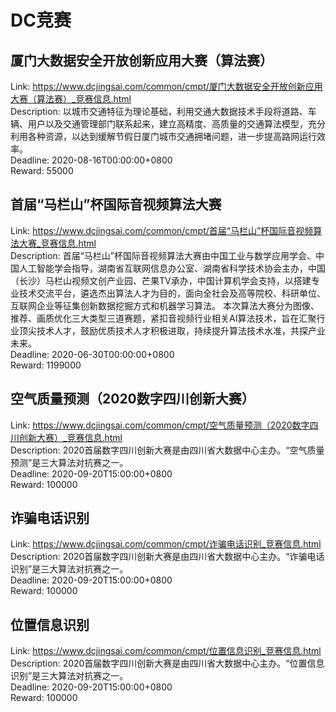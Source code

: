# DC竞赛



## 厦门大数据安全开放创新应用大赛（算法赛）

Link: https://www.dcjingsai.com/common/cmpt/厦门大数据安全开放创新应用大赛（算法赛）_竞赛信息.html  
Description: 以城市交通特征为理论基础，利用交通大数据技术手段将道路、车辆、用户以及交通管理部门联系起来，建立高精度、高质量的交通算法模型，充分利用各种资源，以达到缓解节假日厦门城市交通拥堵问题，进一步提高路网运行效率。  
Deadline: 2020-08-16T00:00:00+0800  
Reward: 55000  


## 首届“马栏山”杯国际音视频算法大赛

Link: https://www.dcjingsai.com/common/cmpt/首届“马栏山”杯国际音视频算法大赛_竞赛信息.html  
Description: 
首届“马栏山”杯国际音视频算法大赛由中国工业与数学应用学会、中国人工智能学会指导，湖南省互联网信息办公室、湖南省科学技术协会主办，中国（长沙）马栏山视频文创产业园、芒果TV承办，中国计算机学会支持，以搭建专业技术交流平台，遴选杰出算法人才为目的，面向全社会及高等院校、科研单位、互联网企业等征集创新数据挖掘方式和机器学习算法。
本次算法大赛分为图像、推荐、画质优化三大类型三道赛题，紧扣音视频行业相关AI算法技术，旨在汇聚行业顶尖技术人才，鼓励优质技术人才积极进取，持续提升算法技术水准，共探产业未来。  
Deadline: 2020-06-30T00:00:00+0800  
Reward: 1199000  


## 空气质量预测（2020数字四川创新大赛）

Link: https://www.dcjingsai.com/common/cmpt/空气质量预测（2020数字四川创新大赛）_竞赛信息.html  
Description: 2020首届数字四川创新大赛是由四川省大数据中心主办。“空气质量预测”是三大算法对抗赛之一。  
Deadline: 2020-09-20T15:00:00+0800  
Reward: 100000  


## 诈骗电话识别

Link: https://www.dcjingsai.com/common/cmpt/诈骗电话识别_竞赛信息.html  
Description: 2020首届数字四川创新大赛是由四川省大数据中心主办。“诈骗电话识别”是三大算法对抗赛之一。  
Deadline: 2020-09-20T15:00:00+0800  
Reward: 100000  


## 位置信息识别

Link: https://www.dcjingsai.com/common/cmpt/位置信息识别_竞赛信息.html  
Description: 2020首届数字四川创新大赛是由四川省大数据中心主办。“位置信息识别”是三大算法对抗赛之一。  
Deadline: 2020-09-20T15:00:00+0800  
Reward: 100000  

